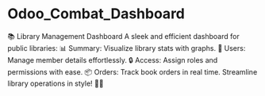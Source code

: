 # Odoo_Combat_Dashboard
📚 Library Management Dashboard    A sleek and efficient dashboard for public libraries:   📊 Summary: Visualize library stats with graphs.   👥 Users: Manage member details effortlessly.   🔒 Access: Assign roles and permissions with ease.   📦 Orders: Track book orders in real time.    Streamline library operations in style! 🚀✨
